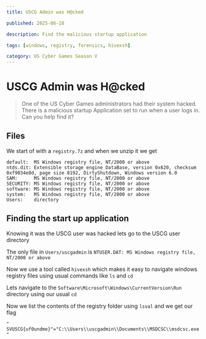 ```yaml
---
title: USCG Admin was H@cked

published: 2025-06-18

description: Find the malicious startup application

tags: [windows, registry, forensics, hivexsh]

category: US Cyber Games Season V
---
```


# USCG Admin was H@cked
> One of the US Cyber Games administrators had their system hacked. There is a malicious startup Application set to run when a user logs in. Can you help find it?

## Files

We start of with a `registry.7z` and when we unzip it we get
```
default:  MS Windows registry file, NT/2000 or above
ntds.dit: Extensible storage engine DataBase, version 0x620, checksum 0xf9034e0d, page size 8192, DirtyShutdown, Windows version 6.0
SAM:      MS Windows registry file, NT/2000 or above
SECURITY: MS Windows registry file, NT/2000 or above
software: MS Windows registry file, NT/2000 or above
system:   MS Windows registry file, NT/2000 or above
Users:    directory
```

## Finding the start up application

Knowing it was the USCG user was hacked lets go to the USCG user directory

The only file in `Users/uscgadmin` is `NTUSER.DAT: MS Windows registry file, NT/2000 or above`

Now we use a tool called `hivexsh` which makes it easy to navigate windows registry files using usual commands like `ls` and `cd`

Lets navigate to the `Software\Microsoft\Windows\CurrentVersion\Run` directory using our usual `cd`

Now we list the contents of the registry folder using `lsval` and we get our flag

`" SVUSCG{uf0undme}"="C:\\Users\\uscgadmin\\Documents\\MSDCSC\\msdcsc.exe"`
